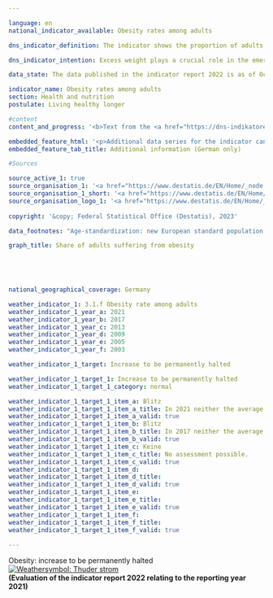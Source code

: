 ```yaml
---

language: en    
national_indicator_available: Obesity rates among adults    

dns_indicator_definition: The indicator shows the proportion of adults (aged 18&nbsp;years and older) suffering from obesity in the total adult population.    

dns_indicator_intention: Excess weight plays a crucial role in the emergence of diseases of civilisation, such as cardiovascular diseases, diabetes and joint injuries. Besides its consequences to health, excess weight is a burden on the national economy and has a negative impact on social life. Consequently, the proportion of the population with obesity in Germany should not increase any further.    

data_state: The data published in the indicator report 2022 is as of Oct 31 2022. The data shown on this platform is updated regularly, so that more current data may be available online than published in the <a href="https://dns-indikatoren.de/en/facts_publications/">indicator report 2022</a>.    

indicator_name: Obesity rates among adults    
section: Health and nutrition    
postulate: Living healthy longer    

#content     
content_and_progress: '<b>Text from the <a href="https://dns-indikatoren.de/en/facts_publications/">Indicator Report 2022&nbsp;</a></b><br><br>Obesity is determined with the help of the Body Mass Index (<abbr title="Body Mass Index" tabindex="0">BMI</abbr>), which is calculated by dividing the body weight in kilograms by the square of an individual’s height in metres. The <abbr title="Body Mass Index" tabindex="0">BMI</abbr> is a benchmark that does not take account of the physique, age- and gender-specific differences as well as the individual body mass composition. People with a <abbr title="Body Mass Index" tabindex="0">BMI</abbr> of 25&nbsp;and above are classified as “overweight” according to the <abbr title="World Health Organization" tabindex="0">WHO</abbr> and those with a <abbr title="Body Mass Index" tabindex="0">BMI</abbr> of 30&nbsp;as “obese”.<br><br>The data used for the indicator are based on the microcensus of the Federal Statistical Office. The sample survey is conducted among 1&nbsp;% of the total population and is the largest household survey in Germany and Europe. The responses to the health questions, which are generally asked every four years, are voluntary. Consequently, the indicator is based on the proportion of the population with a <abbr title="Body Mass Index" tabindex="0">BMI</abbr> of 30&nbsp;and higher that also answered the microcensus questions concerning body weight and body size. In the microcensus, self-assessment questions are prone to underestimation of own body weight and overestimation of own body height. Hence, the calculated <abbr title="Body Mass Index" tabindex="0">BMI</abbr> based on self-assessment is below the <abbr title="Body Mass Index" tabindex="0">BMI</abbr> based on measurements.<br><br>The corresponding data were standardised relative to the European population of 1990&nbsp;to allow data from different years and regions to be compared without distortions due to different age structures. Since the questions on health in the microcensus are not asked annually, the interim years in the chart were interpolated.<br><br>In 2021, 15.4&nbsp;% of the population in Germany over the age of 18&nbsp;were obese. Here, the share of obese men (17.3&nbsp;%) was higher than the share of obese women (13.4&nbsp;%). Before, in 1999, the share of obese persons was only 10.7&nbsp;% of the population. At that time, the proportion of women (10.2&nbsp;%) affected by obesity was also slightly lower than that of men (11.1&nbsp;%). Thus, the obesity rate among adults has increased and is developing contrary to the goal envisioned by the German strategy for sustainable development.<br><br>Another 33.7&nbsp;% of the population aged 18&nbsp;and over had a <abbr title="Body Mass Index" tabindex="0">BMI</abbr> of 25&nbsp;to under 30&nbsp;in 2021. In total, 49.1&nbsp;% were considered to be overweight (<abbr title="Body Mass Index" tabindex="0">BMI</abbr> 25&nbsp;and over). The proportion of women (38.8&nbsp;%) was significantly smaller than that of men (58.7&nbsp;%).<br><br>The proportion of adults suffering from obesity increases with age, and the trend reverses only among people at a very advanced age. In 2021, 5.3&nbsp;% of 20&nbsp;to under 25-year-old women were obese. At the age of 30&nbsp;to under 35, 12.5&nbsp;% of the women were obese. The highest proportion of obese women (19.9&nbsp;%) was found in the age group between 70&nbsp;and under 75&nbsp;years of age. The rate of obesity among men was higher among those under 75&nbsp;than among women of the same age and reached the highest proportions in the age groups 60&nbsp;to under 65&nbsp;(23.6&nbsp;%) and 45&nbsp;to under 50&nbsp;(23.5&nbsp;%). Above 75&nbsp;years of age, the proportion of obese women is equal to the proportion of obese man (16.2&nbsp;%).'    

embedded_feature_html: '<p>Additional data series for the indicator can be found(<a href="https://dns-indikatoren.de/en/public/AddInfos/en/3_1_f.pdf" target="_blank" >here</a>.</p><br><small>Note: You can display the PDF document directly in your browser or download the PDF document and open it with a PDF reader of your choice. We will be happy to advise you.</small>'
embedded_feature_tab_title: Additional information (German only)    

#Sources    

source_active_1: true
source_organisation_1: '<a href="https://www.destatis.de/EN/Home/_node.html">Federal Statistical Office</a>'
source_organisation_1_short: '<a href="https://www.destatis.de/EN/Home/_node.html" target="_blank">Federal Statistical Office</a>'
source_organisation_logo_1: '<a href="https://www.destatis.de/EN/Home/_node.html" target="_blank"><img src="https://dns-indikatoren.de/public/OrgImgEn/destatis.png" alt="Federal Statistical Office" title=" Click here to visit the homepage of the organizationFederal Statistical Office" style="height:60px; width:148px; border: transparent"/></a>'
    
copyright: '&copy; Federal Statistical Office (Destatis), 2023'    

data_footnotes: "Age-standardization: new European standard population.<br>• 2021&nbsp;preliminary data."    

graph_title: Share of adults suffering from obesity    

    

        

national_geographical_coverage: Germany    

weather_indicator_1: 3.1.f Obesity rate among adults
weather_indicator_1_year_a: 2021
weather_indicator_1_year_b: 2017
weather_indicator_1_year_c: 2013
weather_indicator_1_year_d: 2009
weather_indicator_1_year_e: 2005
weather_indicator_1_year_f: 2003

weather_indicator_1_target: Increase to be permanently halted

weather_indicator_1_target_1: Increase to be permanently halted
weather_indicator_1_target_1_category: normal

weather_indicator_1_target_1_item_a: Blitz
weather_indicator_1_target_1_item_a_title: In 2021 neither the average value nor the last change pointed in the right direction.
weather_indicator_1_target_1_item_a_valid: true
weather_indicator_1_target_1_item_b: Blitz
weather_indicator_1_target_1_item_b_title: In 2017 neither the average value nor the last change pointed in the right direction.
weather_indicator_1_target_1_item_b_valid: true
weather_indicator_1_target_1_item_c: Keine
weather_indicator_1_target_1_item_c_title: No assessment possible.
weather_indicator_1_target_1_item_c_valid: true
weather_indicator_1_target_1_item_d: 
weather_indicator_1_target_1_item_d_title: 
weather_indicator_1_target_1_item_d_valid: true
weather_indicator_1_target_1_item_e: 
weather_indicator_1_target_1_item_e_title: 
weather_indicator_1_target_1_item_e_valid: true
weather_indicator_1_target_1_item_f: 
weather_indicator_1_target_1_item_f_title: 
weather_indicator_1_target_1_item_f_valid: true    
    
---
```



<div>
  <div class="my-header">
    <label class="default">Obesity: increase to be permanently halted
      <a href="https://dns-indikatoren.de/en/status"><img src="https://g205sdgs.github.io/sdg-indicators/public/Wettersymbole/Blitz.png" title="In 2021 neither the average value nor the last change pointed in the right direction." alt="Weathersymbol: Thuder strom"/>
      </a>
    </label>
  </div>
</div>
<div class="my-header-note">
  <label class="default"><b>(Evaluation of the indicator report 2022 relating to the reporting year 2021)
  </b></label>
</div>
